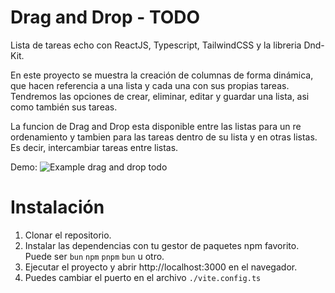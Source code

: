 # Drag and Drop - TODO

Lista de tareas echo con ReactJS, Typescript, TailwindCSS y la libreria Dnd-Kit.

En este proyecto se muestra la creación de columnas de forma dinámica, que hacen referencia a una lista y cada una con sus propias tareas. Tendremos las opciones de crear, eliminar, editar y guardar una lista, asi como también sus tareas. 

La funcion de Drag and Drop esta disponible entre las listas para un re ordenamiento y tambien para las tareas dentro de su lista y en otras listas. Es decir, intercambiar tareas entre listas. 

Demo:
![Example drag and drop todo](https://firebasestorage.googleapis.com/v0/b/storage-images-5578f.appspot.com/o/GLOBAL%2Fdnd-todo%2FRecording.gif?alt=media&token=f706a1e4-7cea-4109-9d80-34b37818422b)


# Instalación
1. Clonar el repositorio.
2. Instalar las dependencias con tu gestor de paquetes npm favorito. Puede ser `bun` `npm` `pnpm` `bun` u otro.
3. Ejecutar el proyecto y abrir http://localhost:3000 en el navegador.
4. Puedes cambiar el puerto en el archivo `./vite.config.ts`